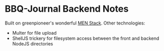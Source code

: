 

# BBQ-Journal Backend Notes

Built on greenpioneer's wonderful [MEN Stack](https://github.com/greenpioneersolutions/menstackjs). Other technologies: 
<ul>
  <li>Multer for file upload
  <li>ShellJS trickery for filesystem access between the front and backend NodeJS directories
</ul>
